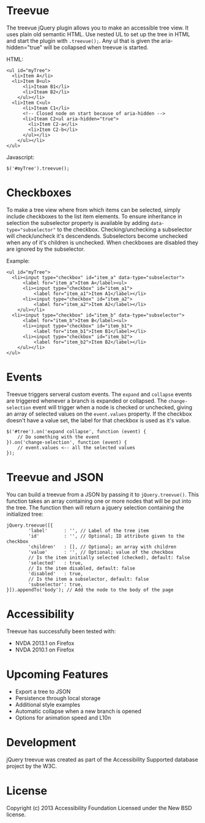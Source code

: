 # Treevue
The treevue jQuery plugin allows you to make an accessible tree view. It uses 
plain old semantic HTML. Use nested UL to set up the tree in HTML and start the 
plugin with `.treevue();`. Any ul that is given the aria-hidden="true" will be 
collapsed when treevue is started.

HTML:

    <ul id="myTree">
      <li>Item A</li>
      <li>Item B<ul>
          <li>Iteam B1</li>
          <li>Iteam B2</li>
        </ul></li>
      <li>Item C<ul>
          <li>Iteam C1</li>
          <!-- Closed node on start because of aria-hidden -->
          <li>Iteam C2<ul aria-hidden="true">
            <li>Item C2-a</li>
            <li>Item C2-b</li>
          </ul></li>
        </ul></li>
    </ul>
  
Javascript:

    $('#myTree').treevue();

# Checkboxes

To make a tree view where from which items can be selected, simply include 
checkboxes to the list item elements. To ensure inheritance in selection the 
subselector property is available by adding `data-type="subselector"` to the 
checkbox. Checking/unchecking a subselector will check/uncheck it's 
descendends. Subselectors become unchecked when any of it's children is 
unchecked. When checkboxes are disabled they are ignored by the subselector.

Example:

    <ul id="myTree">
      <li><input type="checkbox" id="item_a" data-type="subselector">
          <label for="item_a">Item A</label><ul>
          <li><input type="checkbox" id="item_a1">
              <label for="item_a1">Item A1</label></li>
          <li><input type="checkbox" id="item_a2">
              <label for="item_a2">Item A2</label></li>
        </ul></li>
      <li><input type="checkbox" id="item_b" data-type="subselector">
          <label for="item_b">Item B</label><ul>
          <li><input type="checkbox" id="item_b1">
              <label for="item_b1">Item B1</label></li>
          <li><input type="checkbox" id="item_b2">
              <label for="item_b2">Item B2</label></li>
        </ul></li>
    </ul>

# Events

Treevue triggers serveral custom events. The `expand` and `collapse` events are 
triggered whenever a branch is expanded or collapsed. The `change-selection` 
event will trigger when a node is checked or unchecked, giving an array of selected values on the `event.values` property. If the checkbox doesn't have a value set, the label for that checkbox is used as it's value.

    $('#tree').on('expand collapse', function (event) {
        // Do something with the event
    }).on('change-selection', function (event) {
        // event.values <-- all the selected values
    });
    
# Treevue and JSON

You can build a treevue from a JSON by passing it to `jQuery.treevue()`. This function takes an array containing one or more nodes that will be put into the tree. The function then will return a jquery selection containing the initialized tree:

    jQuery.treevue([{
            'label'      : '', // Label of the tree item
            'id'         : '', // Optional; ID attribute given to the checkbox
            'children'   : [], // Optional; an array with children
            'value'      : '', // Optional; value of the checkbox
            // Is the item initially selected (checked), default: false
            'selected'   : true,
            // Is the item disabled, default: false
            'disabled'   : true,
            // Is the item a subselector, default: false            
            'subselector': true,
    }]).appendTo('body'); // Add the node to the body of the page

# Accessibility

Treevue has successfully been tested with:
- NVDA 2013.1 on Firefox
- NVDA 2010.1 on Firefox

# Upcoming Features

- Export a tree to JSON
- Persistence through local storage
- Additional style examples
- Automatic collapse when a new branch is opened
- Options for animation speed and L10n

# Development
jQuery treevue was created as part of the Accessibility Supported database 
project by the W3C.

# License
Copyright (c) 2013 Accessibility Foundation Licensed under the New BSD license.
